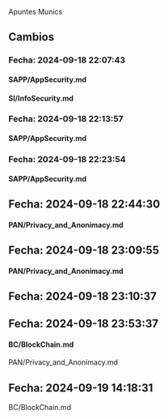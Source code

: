 Apuntes Munics 
## Cambios

### Fecha: 2024-09-18 22:07:43

#### SAPP/AppSecurity.md
#### SI/InfoSecurity.md 


### Fecha: 2024-09-18 22:13:57

####  SAPP/AppSecurity.md


### Fecha: 2024-09-18 22:23:54

#### SAPP/AppSecurity.md 


## Fecha: 2024-09-18 22:44:30

#### PAN/Privacy_and_Anonimacy.md



## Fecha: 2024-09-18 23:09:55

#### PAN/Privacy_and_Anonimacy.md



## Fecha: 2024-09-18 23:10:37

#### 



## Fecha: 2024-09-18 23:53:37

#### BC/BlockChain.md
PAN/Privacy_and_Anonimacy.md



## Fecha: 2024-09-19 14:18:31

 BC/BlockChain.md

